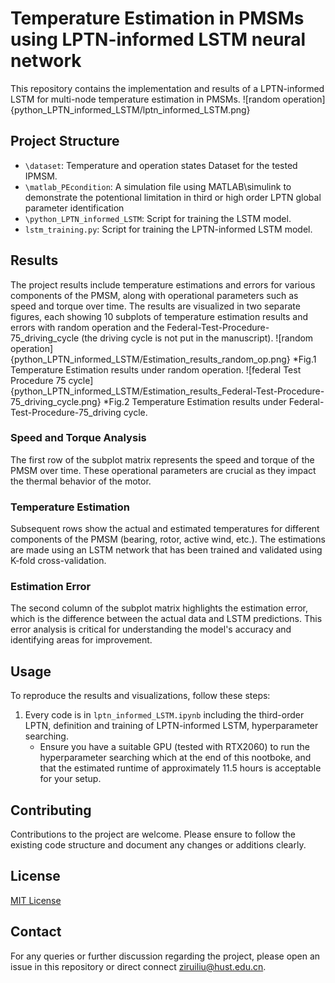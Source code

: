 # Temperature Estimation in PMSMs using LPTN-informed LSTM neural network

This repository contains the implementation and results of a LPTN-informed LSTM for multi-node temperature estimation in PMSMs.
![random operation]{python_LPTN_informed_LSTM/lptn_informed_LSTM.png}
## Project Structure

- `\dataset`: Temperature and operation states Dataset for the tested IPMSM.
- `\matlab_PEcondition`: A simulation file using MATLAB\simulink to demonstrate the potentional limitation in third or high order LPTN global parameter identification
- `\python_LPTN_informed_LSTM`: Script for training the LSTM model.
- `lstm_training.py`: Script for training the LPTN-informed LSTM model.

## Results

The project results include temperature estimations and errors for various components of the PMSM, along with operational parameters such as speed and torque over time. The results are visualized in two separate figures, each showing 10 subplots of temperature estimation results and errors with random operation and the Federal-Test-Procedure-75_driving_cycle (the driving cycle is not put in the manuscript).
![random operation]{python_LPTN_informed_LSTM/Estimation_results_random_op.png}
*Fig.1 Temperature Estimation results under random operation.
![federal Test Procedure 75 cycle]{python_LPTN_informed_LSTM/Estimation_results_Federal-Test-Procedure-75_driving_cycle.png}
*Fig.2 Temperature Estimation results under Federal-Test-Procedure-75_driving cycle.

### Speed and Torque Analysis

The first row of the subplot matrix represents the speed and torque of the PMSM over time. These operational parameters are crucial as they impact the thermal behavior of the motor.

### Temperature Estimation

Subsequent rows show the actual and estimated temperatures for different components of the PMSM (bearing, rotor, active wind, etc.). The estimations are made using an LSTM network that has been trained and validated using K-fold cross-validation.

### Estimation Error

The second column of the subplot matrix highlights the estimation error, which is the difference between the actual data and LSTM predictions. This error analysis is critical for understanding the model's accuracy and identifying areas for improvement.

## Usage

To reproduce the results and visualizations, follow these steps:

1. Every code is in `lptn_informed_LSTM.ipynb` including the third-order LPTN, definition and training of LPTN-informed LSTM, hyperparameter searching.
   - Ensure you have a suitable GPU (tested with RTX2060) to run the hyperparameter searching which at the end of this nootboke, and that the estimated runtime of approximately 11.5 hours is acceptable for your setup.


## Contributing

Contributions to the project are welcome. Please ensure to follow the existing code structure and document any changes or additions clearly.

## License

[MIT License](LICENSE.md)

## Contact

For any queries or further discussion regarding the project, please open an issue in this repository or direct connect ziruiliu@hust.edu.cn.
